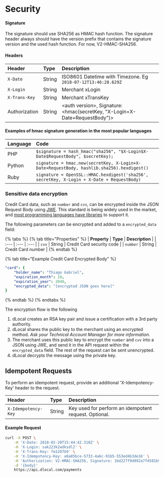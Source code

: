 # Security

#### Signature <a id="signature"></a>

The signature should use SHA256 as HMAC hash function. The signature header always should have the version prefix that contains the signature version and the used hash function. For now, V2-HMAC-SHA256.

#### Headers <a id="headers"></a>

| **Header** | **Type** | **Description** |
| :--- | :--- | :--- |
| `X-Date` | String | ISO8601 Datetime with Timezone. Eg `2018-07-12T13:46:28.629Z` |
| `X-Login` | String | Merchant xLogin |
| `X-Trans-Key` | String | Merchant xTransKey |
| Authorization | String | &lt;auth version&gt;, Signature: &lt;hmac\(secretKey, "X-Login+X-Date+RequestBody"\)&gt; |

#### Examples of hmac signature generation in the most popular languages

| Language | Code |
| :--- | :--- |
| PHP | `$signature = hash_hmac("sha256", "$X-Login$X-Date$RequestBody", $secretKey);` |
| Python | `signature = hmac.new(secretKey, X-Login+X-Date+RequestBody, hashlib.sha256).hexdigest()` |
| Ruby | `signature = OpenSSL::HMAC.hexdigest('sha256', secretKey, X-Login + X-Date + RequestBody)` |

### Sensitive data encryption <a id="sensitive-data-encryption"></a>

Credit Card data, such as `number` and `cvv`, can be encrypted inside the JSON Request Body using [JWE](https://tools.ietf.org/html/rfc7516). This standard is being widely used in the market, and [most programming languages have libraries](https://openid.net/developers/jwt/) to support it.

The following parameters can be encrypted and added to a  `encrypted_data` field:

{% tabs %}
{% tab title="Properties" %}
| **Property** | **Type** | **Description** |
| :--- | :--- | :--- |
| `cvv` | String | Credit Card security code |
| `number` | String | Credit Card number |
{% endtab %}

{% tab title="Example Credit Card Encrypted Body" %}
```yaml
"card": {
    "holder_name": "Thiago Gabriel",
    "expiration_month": 10,
    "expiration_year": 2040,
    "encrypted_data": "[encrypted JSON goes here]"
}
```
{% endtab %}
{% endtabs %}

The encryption flow is the following

1. dLocal creates an RSA key pair and issue a certification with a 3rd party authority.
2. dLocal shares the public key to the merchant using an encrypted method. _Ask your Technical Account Manager for more information_.
3. The merchant uses this public key to encrypt the `number` and `cvv` into a JSON using JWE, and send it in the API request within the `encrypted_data` field. The rest of the request can be sent unencrypted.
4. dLocal decrypts the message using the private key. 

## Idempotent Requests <a id="idempotent-requests"></a>

To perform an idempotent request, provide an additional 'X-Idempotency-Key' header to the request.

| **Header** | **Type** | **Description** |
| :--- | :--- | :--- |
| `X-Idempotency-Key` | String | Key used for perform an idempotent request. Optional. |

#### Example Request

```bash
curl -X POST \
    -H 'X-Date: 2018-02-20T15:44:42.310Z' \
    -H 'X-Login: sak223k2wdksdl2' \
    -H 'X-Trans-Key: fm12O7G9' \
    -H 'X-Idempotency-Key: a8a85bce-5733-4a6c-91b5-553ed4b3de16' \
    -H 'Authorization: V2-HMAC-SHA256, Signature: 1bd227f9d892a7f4581b998c21e353b1686a6bdad5940e7bb6aa596c96e0a6ec' \
    -d '{body}'
    https://api.dlocal.com/payments
```

